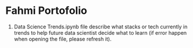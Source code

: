 # Fahmi Portofolio

1. Data Science Trends.ipynb file describe what stacks or tech currently in trends to help future data scientist decide what to learn (if error happen when opening the file, please refresh it).